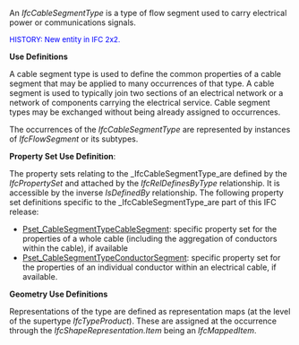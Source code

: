 ﻿An _IfcCableSegmentType_ is a type of flow segment used to carry electrical power or communications signals.

> <font color="#0000ff" size="-1">
HISTORY: New entity
in IFC 2x2.</font>

****Use Definitions****

A cable segment type is used to define the common properties of a cable segment that may be applied to many occurrences of that type. A cable segment is used to typically join two sections of an electrical network or a network of components carrying the electrical service. Cable segment types may be exchanged without being already assigned to occurrences.

The occurrences of the _IfcCableSegmentType_ are represented by instances of _IfcFlowSegment_ or its subtypes.

****Property Set Use Definition****:

The property sets relating to the _IfcCableSegmentType_are defined by the _IfcPropertySet_ and attached by the _IfcRelDefinesByType_ relationship. It is accessible by the inverse _IsDefinedBy_ relationship. The following property set definitions specific to the _IfcCableSegmentType_are part of this IFC release:

* [Pset_CableSegmentTypeCableSegment](../../psd/IfcElectricalDomain/Pset_CableSegmentTypeCableSegment.xml): specific property set for the properties of a whole cable (including the aggregation of conductors within the cable), if available 
* [Pset_CableSegmentTypeConductorSegment](../../psd/IfcElectricalDomain/Pset_CableSegmentTypeConductorSegment.xml): specific property set for the properties of an individual conductor within an electrical cable, if available.

****Geometry Use Definitions****

Representations of the type are defined as representation maps (at the level of the supertype _IfcTypeProduct_). These are assigned at the occurrence through the _IfcShapeRepresentation.Item_ being an _IfcMappedItem_.